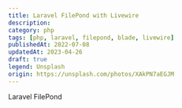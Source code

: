 ```yaml
---
title: Laravel FilePond with Livewire
description:
category: php
tags: [php, laravel, filepond, blade, livewire]
publishedAt: 2022-07-08
updatedAt: 2023-04-26
draft: true
legend: Unsplash
origin: https://unsplash.com/photos/XAkPN7aEGJM
---
```


Laravel FilePond
